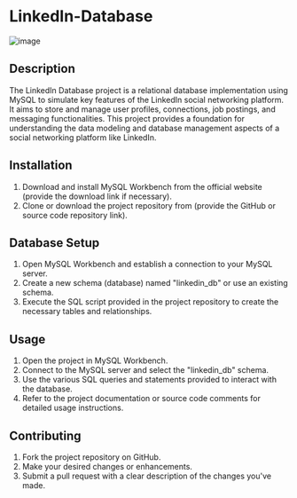 # LinkedIn-Database

![image](https://github.com/saud-py/LinkedIn-Database-/assets/57790931/dc348eb3-87e2-45b1-abbe-994ec87f0921)

## Description

The LinkedIn Database project is a relational database implementation using MySQL to simulate key features of the LinkedIn social networking platform. It aims to store and manage user profiles, connections, job postings, and messaging functionalities. This project provides a foundation for understanding the data modeling and database management aspects of a social networking platform like LinkedIn.

## Installation

1. Download and install MySQL Workbench from the official website (provide the download link if necessary).
2. Clone or download the project repository from (provide the GitHub or source code repository link).

## Database Setup

1. Open MySQL Workbench and establish a connection to your MySQL server.
2. Create a new schema (database) named "linkedin_db" or use an existing schema.
3. Execute the SQL script provided in the project repository to create the necessary tables and relationships.

## Usage

1. Open the project in MySQL Workbench.
2. Connect to the MySQL server and select the "linkedin_db" schema.
3. Use the various SQL queries and statements provided to interact with the database.
4. Refer to the project documentation or source code comments for detailed usage instructions.

## Contributing

1. Fork the project repository on GitHub.
2. Make your desired changes or enhancements.
3. Submit a pull request with a clear description of the changes you've made.


